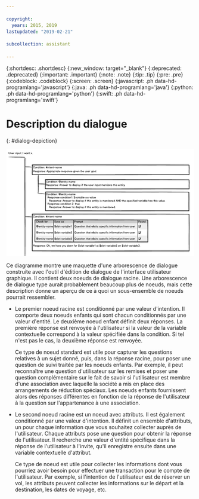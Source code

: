 ```yaml
---

copyright:
  years: 2015, 2019
lastupdated: "2019-02-21"

subcollection: assistant

---
```


{:shortdesc: .shortdesc}
{:new_window: target="_blank"}
{:deprecated: .deprecated}
{:important: .important}
{:note: .note}
{:tip: .tip}
{:pre: .pre}
{:codeblock: .codeblock}
{:screen: .screen}
{:javascript: .ph data-hd-programlang='javascript'}
{:java: .ph data-hd-programlang='java'}
{:python: .ph data-hd-programlang='python'}
{:swift: .ph data-hd-programlang='swift'}

# Description du dialogue 
{: #dialog-depiction}

![Exemple d'arborescence de dialogue avec un exemple de contenu](images/dialog-depiction-full.png)

Ce diagramme montre une maquette d'une arborescence de dialogue construite avec l'outil d'édition de dialogue de l'interface utilisateur graphique. Il contient deux noeuds de dialogue racine. Une arborescence de dialogue type aurait probablement beaucoup plus de noeuds, mais cette description donne un aperçu de ce à quoi un sous-ensemble de noeuds pourrait ressembler. 

- Le premier noeud racine est conditionné par une valeur d'intention. Il comporte deux noeuds enfants qui sont chacun conditionnés par une valeur d'entité. Le deuxième noeud enfant définit deux réponses. La première réponse est renvoyée à l'utilisateur si la valeur de la variable contextuelle correspond à la valeur spécifiée dans la condition. Si tel n'est pas le cas, la deuxième réponse est renvoyée. 

  Ce type de noeud standard est utile pour capturer les questions relatives à un sujet donné, puis, dans la réponse racine, pour poser une question de suivi traitée par les noeuds enfants. Par exemple, il peut reconnaître une question d'utilisateur sur les remises et poser une question complémentaire sur le fait de savoir si l'utilisateur est membre d'une association avec laquelle la société a mis en place des arrangements de réduction spéciaux. Les noeuds enfants fournissent alors des réponses différentes en fonction de la réponse de l'utilisateur à la question sur l'appartenance à une association. 

- Le second noeud racine est un noeud avec attributs. Il est également conditionné par une valeur d'intention. Il définit un ensemble d'attributs, un pour chaque information que vous souhaitez collecter auprès de l'utilisateur. Chaque attributs pose une question pour obtenir la réponse de l'utilisateur. Il recherche une valeur d'entité spécifique dans la réponse de l'utilisateur à l'invite, qu'il enregistre ensuite dans une variable contextuelle d'attribut. 

  Ce type de noeud est utile pour collecter les informations dont vous pourriez avoir besoin pour effectuer une transaction pour le compte de l'utilisateur. Par exemple, si l'intention de l'utilisateur est de réserver un vol, les attributs peuvent collecter les informations sur le départ et la destination, les dates de voyage, etc.  

